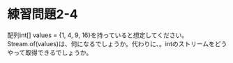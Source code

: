 # 練習問題2-4

配列int[] values = {1, 4, 9, 16}を持っていると想定してください。Stream.of(values)は、何になるでしょうか。代わりに、。intのストリームをどうやって取得できるでしょうか。
